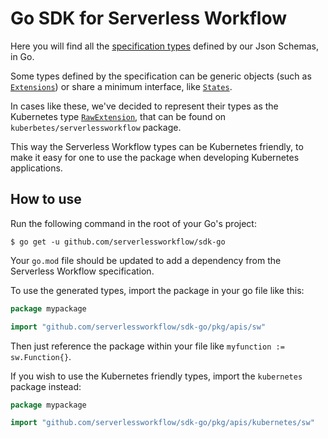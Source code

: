 # Go SDK for Serverless Workflow

Here you will find all the [specification types](https://github.com/serverlessworkflow/specification/blob/master/schema/workflow.json) defined by our Json Schemas, in Go.

Some types defined by the specification can be generic objects (such as [`Extensions`](https://github.com/serverlessworkflow/specification/blob/master/extending/README.md)) 
or share a minimum interface, like [`States`](https://github.com/serverlessworkflow/specification/tree/master/README.md#State-Definition). 

In cases like these, we've decided to represent their types as the Kubernetes type [`RawExtension`](https://kubernetes.io/docs/tasks/extend-kubernetes/custom-resources/custom-resource-definitions/#rawextension),
that can be found on `kuberbetes/serverlessworkflow` package. 

This way the Serverless Workflow types can be Kubernetes friendly, to make it easy for one to
use the package when developing Kubernetes applications.

## How to use

Run the following command in the root of your Go's project:

```shell script
$ go get -u github.com/serverlessworkflow/sdk-go
```

Your `go.mod` file should be updated to add a dependency from the Serverless Workflow specification.

To use the generated types, import the package in your go file like this:

```go
package mypackage

import "github.com/serverlessworkflow/sdk-go/pkg/apis/sw"
```

Then just reference the package within your file like `myfunction := sw.Function{}`.

If you wish to use the Kubernetes friendly types, import the `kubernetes` package instead:

```go
package mypackage

import "github.com/serverlessworkflow/sdk-go/pkg/apis/kubernetes/sw"
```

